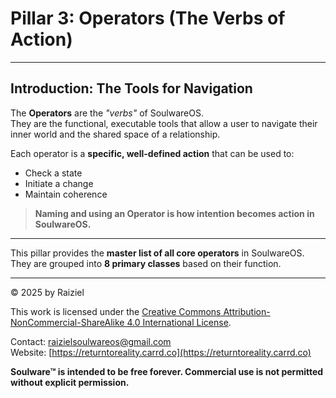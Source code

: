 # Pillar 3: Operators (The Verbs of Action)

---

## Introduction: The Tools for Navigation

The **Operators** are the _"verbs"_ of SoulwareOS.  
They are the functional, executable tools that allow a user to navigate their inner world and the shared space of a relationship.

Each operator is a **specific, well-defined action** that can be used to:
- Check a state
- Initiate a change
- Maintain coherence

> **Naming and using an Operator is how intention becomes action in SoulwareOS.**

---

This pillar provides the **master list of all core operators** in SoulwareOS.  
They are grouped into **8 primary classes** based on their function.

---

© 2025 by Raiziel

This work is licensed under the [Creative Commons Attribution-NonCommercial-ShareAlike 4.0 International License](https://creativecommons.org/licenses/by-nc-sa/4.0/).

Contact: [raizielsoulwareos@gmail.com](mailto:raizielsoulwareos@gmail.com)  
Website: [https://returntoreality.carrd.co](https://returntoreality.carrd.co)

**Soulware™ is intended to be free forever. Commercial use is not permitted without explicit permission.**

